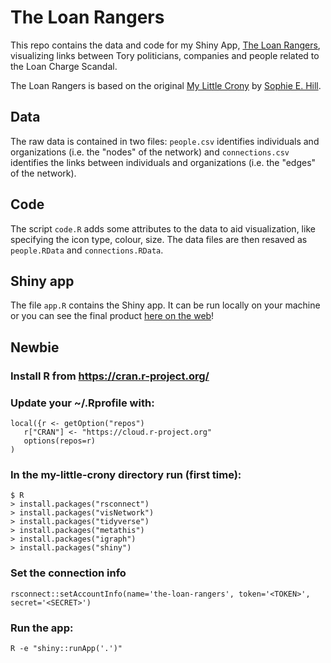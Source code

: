 # The Loan Rangers

This repo contains the data and code for my Shiny App, [The Loan Rangers](http://loanrangers.info), visualizing links between Tory politicians, companies and people related to the Loan Charge Scandal.

The Loan Rangers is based on the original [My Little Crony](https://sophieehill.shinyapps.io/my-little-crony/) by [Sophie E. Hill](https://www.sophie-e-hill.com/).

## Data
The raw data is contained in two files: `people.csv` identifies individuals and organizations (i.e. the "nodes" of the network) and `connections.csv` identifies the links between individuals and organizations (i.e. the "edges" of the network).

## Code
The script `code.R` adds some attributes to the data to aid visualization, like specifying the icon type, colour, size. The data files are then resaved as `people.RData` and `connections.RData`.

## Shiny app
The file `app.R` contains the Shiny app. It can be run locally on your machine or you can see the final product [here on the web](http://loanrangers.info)!

## Newbie
### Install R from https://cran.r-project.org/
### Update your ~/.Rprofile with:
    local({r <- getOption("repos")
       r["CRAN"] <- "https://cloud.r-project.org"
       options(repos=r)
    )
### In the my-little-crony directory run (first time):
    $ R 
    > install.packages("rsconnect")
    > install.packages("visNetwork")
    > install.packages("tidyverse")
    > install.packages("metathis")
    > install.packages("igraph")
    > install.packages("shiny")
### Set the connection info
    rsconnect::setAccountInfo(name='the-loan-rangers', token='<TOKEN>', secret='<SECRET>')
### Run the app:
    R -e "shiny::runApp('.')"
